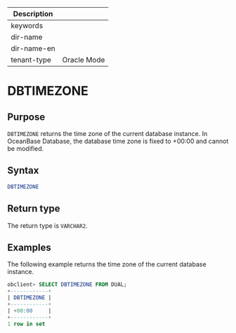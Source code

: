 | Description   |                 |
|---------------|-----------------|
| keywords      |                 |
| dir-name      |                 |
| dir-name-en   |                 |
| tenant-type   | Oracle Mode     |

# DBTIMEZONE

## Purpose

`DBTIMEZONE` returns the time zone of the current database instance. In OceanBase Database, the database time zone is fixed to +00:00 and cannot be modified.

## Syntax

```sql
DBTIMEZONE
```

## Return type

The return type is `VARCHAR2`.

## Examples

The following example returns the time zone of the current database instance.

```sql
obclient> SELECT DBTIMEZONE FROM DUAL;
+------------+
| DBTIMEZONE |
+------------+
| +00:00     |
+------------+
1 row in set
```
